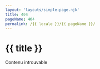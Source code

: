 ```yaml
---
layout: 'layouts/simple-page.njk'
title: 404
pageName: 404
permalink: /{{ locale }}/{{ pageName }}/
---
```


<div class="text-center">

# {{ title }}

Contenu introuvable
</div>
